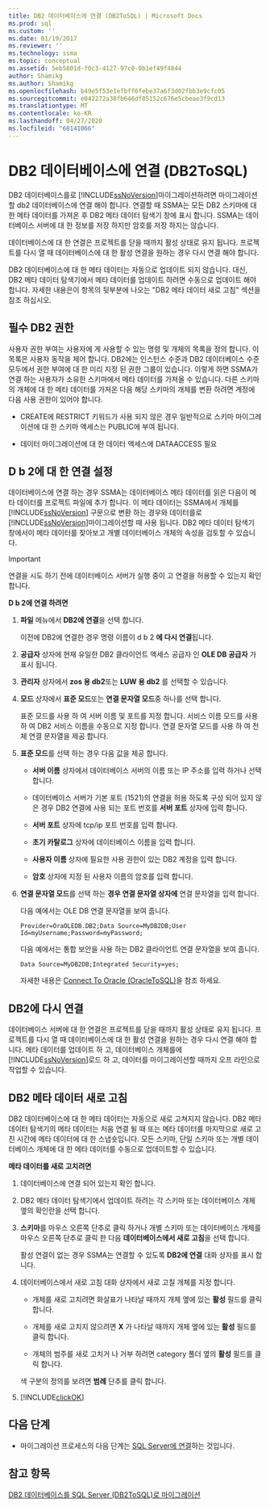 ```yaml
---
title: DB2 데이터베이스에 연결 (DB2ToSQL) | Microsoft Docs
ms.prod: sql
ms.custom: ''
ms.date: 01/19/2017
ms.reviewer: ''
ms.technology: ssma
ms.topic: conceptual
ms.assetid: 5eb5801d-f0c3-4127-97c0-0b1ef49f4844
author: Shamikg
ms.author: Shamikg
ms.openlocfilehash: b49e5f53e1efbff6febe37a6f3d02fbb3e9cfc05
ms.sourcegitcommit: e042272a38fb646df05152c676e5cbeae3f9cd13
ms.translationtype: MT
ms.contentlocale: ko-KR
ms.lasthandoff: 04/27/2020
ms.locfileid: "68141066"
---
```

# <a name="connecting-to-db2-database-db2tosql"></a>DB2 데이터베이스에 연결 (DB2ToSQL)
DB2 데이터베이스를로 [!INCLUDE[ssNoVersion](../../includes/ssnoversion-md.md)]마이그레이션하려면 마이그레이션할 db2 데이터베이스에 연결 해야 합니다. 연결할 때 SSMA는 모든 DB2 스키마에 대 한 메타 데이터를 가져온 후 DB2 메타 데이터 탐색기 창에 표시 합니다. SSMA는 데이터베이스 서버에 대 한 정보를 저장 하지만 암호를 저장 하지는 않습니다.  
  
데이터베이스에 대 한 연결은 프로젝트를 닫을 때까지 활성 상태로 유지 됩니다. 프로젝트를 다시 열 때 데이터베이스에 대 한 활성 연결을 원하는 경우 다시 연결 해야 합니다.  
  
DB2 데이터베이스에 대 한 메타 데이터는 자동으로 업데이트 되지 않습니다. 대신, DB2 메타 데이터 탐색기에서 메타 데이터를 업데이트 하려면 수동으로 업데이트 해야 합니다. 자세한 내용은이 항목의 뒷부분에 나오는 "DB2 메타 데이터 새로 고침" 섹션을 참조 하십시오.  
  
## <a name="required-db2-permissions"></a>필수 DB2 권한  
사용자 권한 부여는 사용자에 게 사용할 수 있는 명령 및 개체의 목록을 정의 합니다. 이 목록은 사용자 동작을 제어 합니다. DB2에는 인스턴스 수준과 DB2 데이터베이스 수준 모두에서 권한 부여에 대 한 미리 지정 된 권한 그룹이 있습니다. 이렇게 하면 SSMA가 연결 하는 사용자가 소유한 스키마에서 메타 데이터를 가져올 수 있습니다. 다른 스키마의 개체에 대 한 메타 데이터를 가져온 다음 해당 스키마의 개체를 변환 하려면 계정에 다음 사용 권한이 있어야 합니다.  
  
-   CREATE에 RESTRICT 키워드가 사용 되지 않은 경우 일반적으로 스키마 마이그레이션에 대 한 스키마 액세스는 PUBLIC에 부여 됩니다.  
  
-   데이터 마이그레이션에 대 한 데이터 액세스에 DATAACCESS 필요  
  
## <a name="establishing-a-connection-to-db2"></a>D b 2에 대 한 연결 설정  
데이터베이스에 연결 하는 경우 SSMA는 데이터베이스 메타 데이터를 읽은 다음이 메타 데이터를 프로젝트 파일에 추가 합니다. 이 메타 데이터는 SSMA에서 개체를 [!INCLUDE[ssNoVersion](../../includes/ssnoversion-md.md)] 구문으로 변환 하는 경우와 데이터를로 [!INCLUDE[ssNoVersion](../../includes/ssnoversion-md.md)]마이그레이션할 때 사용 됩니다. DB2 메타 데이터 탐색기 창에서이 메타 데이터를 찾아보고 개별 데이터베이스 개체의 속성을 검토할 수 있습니다.  
  
> [!IMPORTANT]  
> 연결을 시도 하기 전에 데이터베이스 서버가 실행 중이 고 연결을 허용할 수 있는지 확인 합니다.  
  
**D b 2에 연결 하려면**  
  
1.  **파일** 메뉴에서 **DB2에 연결**을 선택 합니다.  
  
    이전에 DB2에 연결한 경우 명령 이름이 d b 2 **에 다시 연결**됩니다.  
  
2.  **공급자** 상자에 현재 유일한 DB2 클라이언트 액세스 공급자 인 **OLE DB 공급자** 가 표시 됩니다.  
  
3.  **관리자** 상자에서 **zos 용 db2**또는 **LUW 용 db2** 를 선택할 수 있습니다.  
  
4.  **모드** 상자에서 **표준 모드**또는 **연결 문자열 모드**중 하나를 선택 합니다.  
  
    표준 모드를 사용 하 여 서버 이름 및 포트를 지정 합니다. 서비스 이름 모드를 사용 하 여 DB2 서비스 이름을 수동으로 지정 합니다. 연결 문자열 모드를 사용 하 여 전체 연결 문자열을 제공 합니다.  
  
5.  **표준 모드**를 선택 하는 경우 다음 값을 제공 합니다.  
  
    -   **서버 이름** 상자에서 데이터베이스 서버의 이름 또는 IP 주소를 입력 하거나 선택 합니다.  
  
    -   데이터베이스 서버가 기본 포트 (1521)의 연결을 허용 하도록 구성 되어 있지 않은 경우 DB2 연결에 사용 되는 포트 번호를 **서버 포트** 상자에 입력 합니다.  
  
    -   **서버 포트** 상자에 tcp/ip 포트 번호를 입력 합니다.  
  
    -   **초기 카탈로그** 상자에 데이터베이스 이름을 입력 합니다.  
  
    -   **사용자 이름** 상자에 필요한 사용 권한이 있는 DB2 계정을 입력 합니다.  
  
    -   **암호** 상자에 지정 된 사용자 이름의 암호를 입력 합니다.  
  
6.  **연결 문자열 모드**를 선택 하는 **경우 연결 문자열 상자에** 연결 문자열을 입력 합니다.  
  
    다음 예에서는 OLE DB 연결 문자열을 보여 줍니다.  
  
    `Provider=OraOLEDB.DB2;Data Source=MyDB2DB;User Id=myUsername;Password=myPassword;`  
  
    다음 예에서는 통합 보안을 사용 하는 DB2 클라이언트 연결 문자열을 보여 줍니다.  
  
    `Data Source=MyDB2DB;Integrated Security=yes;`  
  
    자세한 내용은 [Connect To Oracle &#40;OracleToSQL&#41;](../../ssma/oracle/connect-to-oracle-oracletosql.md)을 참조 하세요.  
  
## <a name="reconnecting-to-db2"></a>DB2에 다시 연결  
데이터베이스 서버에 대 한 연결은 프로젝트를 닫을 때까지 활성 상태로 유지 됩니다. 프로젝트를 다시 열 때 데이터베이스에 대 한 활성 연결을 원하는 경우 다시 연결 해야 합니다. 메타 데이터를 업데이트 하 고, 데이터베이스 개체를에 [!INCLUDE[ssNoVersion](../../includes/ssnoversion-md.md)]로드 하 고, 데이터를 마이그레이션할 때까지 오프 라인으로 작업할 수 있습니다.  
  
## <a name="refreshing-db2-metadata"></a>DB2 메타 데이터 새로 고침  
DB2 데이터베이스에 대 한 메타 데이터는 자동으로 새로 고쳐지지 않습니다. DB2 메타 데이터 탐색기의 메타 데이터는 처음 연결 될 때 또는 메타 데이터를 마지막으로 새로 고친 시간에 메타 데이터에 대 한 스냅숏입니다. 모든 스키마, 단일 스키마 또는 개별 데이터베이스 개체에 대 한 메타 데이터를 수동으로 업데이트할 수 있습니다.  
  
**메타 데이터를 새로 고치려면**  
  
1.  데이터베이스에 연결 되어 있는지 확인 합니다.  
  
2.  DB2 메타 데이터 탐색기에서 업데이트 하려는 각 스키마 또는 데이터베이스 개체 옆의 확인란을 선택 합니다.  
  
3.  **스키마**를 마우스 오른쪽 단추로 클릭 하거나 개별 스키마 또는 데이터베이스 개체를 마우스 오른쪽 단추로 클릭 한 다음 **데이터베이스에서 새로 고침**을 선택 합니다.  
  
    활성 연결이 없는 경우 SSMA는 연결할 수 있도록 **DB2에 연결** 대화 상자를 표시 합니다.  
  
4.  데이터베이스에서 새로 고침 대화 상자에서 새로 고칠 개체를 지정 합니다.  
  
    -   개체를 새로 고치려면 화살표가 나타날 때까지 개체 옆에 있는 **활성** 필드를 클릭 합니다.  
  
    -   개체를 새로 고치지 않으려면 **X** 가 나타날 때까지 개체 옆에 있는 **활성** 필드를 클릭 합니다.  
  
    -   개체의 범주를 새로 고치거 나 거부 하려면 category 폴더 옆의 **활성** 필드를 클릭 합니다.  
  
    색 구분의 정의를 보려면 **범례** 단추를 클릭 합니다.  
  
5.  [!INCLUDE[clickOK](../../includes/clickok-md.md)]  
  
## <a name="next-step"></a>다음 단계  
  
-   마이그레이션 프로세스의 다음 단계는 [SQL Server에 연결](https://msdn.microsoft.com/b59803cb-3cc6-41cc-8553-faf90851410e)하는 것입니다.  
  
## <a name="see-also"></a>참고 항목  
[DB2 데이터베이스를 SQL Server &#40;DB2ToSQL&#41;로 마이그레이션](../../ssma/db2/migrating-db2-databases-to-sql-server-db2tosql.md)  
  
